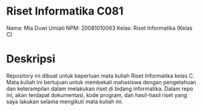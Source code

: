 # Riset Informatika C081
Nama: Mia Duwi Umiati
NPM: 20081010063
Kelas: Riset Informatika (Kelas C)
# Deskripsi
Repository ini dibuat untuk keperluan mata kuliah Riset Informatika kelas C. Mata kuliah ini bertujuan untuk membekali mahasiswa dengan pengetahuan dan keterampilan dalam melakukan riset di bidang informatika. Dalam repo ini, akan terdapat dokumentasi, kode program, dan hasil-hasil riset yang saya lakukan selama mengikuti mata kuliah ini.
